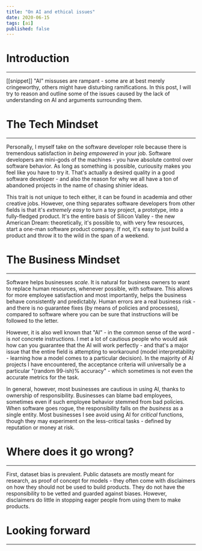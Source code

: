 ```yaml
---
title: "On AI and ethical issues"
date: 2020-06-15
tags: [ai]
published: false
---
```


# Introduction
---

[[snippet]]
"AI" missuses are rampant - some are at best merely cringeworthy, others might have disturbing ramifications. In this post, I will try to reason and outline some of the issues caused by the lack of understanding on AI and arguments surrounding them.

# The Tech Mindset
---

Personally, I myself take on the software developer role because there is tremendous satisfaction in _being empowered_ in your job. Software developers are mini-gods of the machines - you have absolute control over software behavior. As long as something is possible, curiousity makes you feel like you have to try it. That's actually a desired quality in a good software developer - and also the reason for why we all have a ton of abandoned projects in the name of chasing shinier ideas.

This trait is not unique to tech either, it can be found in academia and other creative jobs. However, one thing separates software developers from other fields is that it's _extremely easy_ to turn a toy project, a prototype, into a fully-fledged product. It's the entire basis of Silicon Valley - the new American Dream: theoretically, it's possible to, with very few resources, start a one-man software product company. If not, it's easy to just build a product and throw it to the wild in the span of a weekend.

# The Business Mindset
---

Software helps businesses _scale_. It is natural for business owners to want to replace human resources, whenever possible, with software. This allows for more employee satisfaction and most importantly, helps the business behave consistently and predictably. Human errors are a real business risk - and there is no guarantee fixes (by means of policies and processes), compared to software where you can be sure that instructions will be followed to the letter.

However, it is also well known that "AI" - in the common sense of the word - is _not_ concrete instructions. I met a lot of cautious people who would ask how can you guarantee that the AI will work perfectly - and that's a major issue that the entire field is attempting to workaround (model interpretability - learning how a model comes to a particular decision). In the majority of AI projects I have encountered, the acceptance criteria will universally be a particular "(random 99-ish)% accuracy" - which sometimes is not even the accurate metrics for the task.

In general, however, most businesses are cautious in using AI, thanks to ownership of responsibility. Businesses can blame bad employees, sometimes even if such employee behavior stemmed from bad policies. When software goes rogue, the responsibility falls on _the business_ as a single entity. Most businesses I see avoid using AI for _critical_ functions, though they may experiment on the less-critical tasks - defined by reputation or money at risk.

# Where does it go wrong?
---

First, dataset bias is prevalent. Public datasets are mostly meant for research, as proof of concept for models - they often come with disclaimers on how they should not be used to build products. They do not have the responsibility to be vetted and guarded against biases. However, disclaimers do little in stopping eager people from using them to make products.



# Looking forward
---
